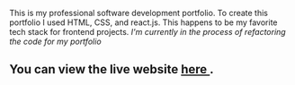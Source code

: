 This is my professional software development portfolio. To create this portfolio I used HTML, CSS, and react.js. This happens to be my favorite tech stack for frontend projects.
*I'm currently in the process of refactoring the code for my portfolio*
## You can view the live website <a href="https://www.ellethompson.com/"> here </a>.
